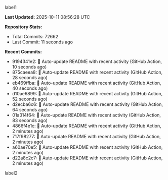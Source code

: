 
label1 
<!-- ACTIVITY_START -->
**Last Updated:** 2025-10-11 08:56:28 UTC

**Repository Stats:**
- Total Commits: 72662
- Last Commit: 11 seconds ago

**Recent Commits:**
- 9194341e2: 🤖 Auto-update README with recent activity (GitHub Action, 10 seconds ago)
- 875caeea8: 🤖 Auto-update README with recent activity (GitHub Action, 28 seconds ago)
- eb469ffba: 🤖 Auto-update README with recent activity (GitHub Action, 40 seconds ago)
- d10ae6899: 🤖 Auto-update README with recent activity (GitHub Action, 52 seconds ago)
- d2ecba6c6: 🤖 Auto-update README with recent activity (GitHub Action, 64 seconds ago)
- 01a314f64: 🤖 Auto-update README with recent activity (GitHub Action, 83 seconds ago)
- 4866f4e1c: 🤖 Auto-update README with recent activity (GitHub Action, 2 minutes ago)
- 717f98277: 🤖 Auto-update README with recent activity (GitHub Action, 2 minutes ago)
- a60ae70e5: 🤖 Auto-update README with recent activity (GitHub Action, 2 minutes ago)
- d22a8c2c7: 🤖 Auto-update README with recent activity (GitHub Action, 2 minutes ago)
<!-- ACTIVITY_END -->

label2
